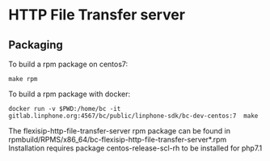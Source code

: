 HTTP File Transfer server
=========================

Packaging
---------

To build a rpm package on centos7:

`make rpm`

To build a rpm package with docker:

`docker run -v $PWD:/home/bc -it gitlab.linphone.org:4567/bc/public/linphone-sdk/bc-dev-centos:7  make`

The flexisip-http-file-transfer-server rpm package can be found in rpmbuild/RPMS/x86_64/bc-flexisip-http-file-transfer-server*.rpm
Installation requires package centos-release-scl-rh to be installed for php7.1
